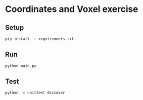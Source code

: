 # Coordinates and Voxel exercise

## Setup

```bash
pip install -r requirements.txt
```

## Run

```bash
python main.py
```

## Test

```bash
python -m unittest discover
```